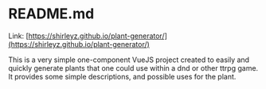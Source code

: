 # README.md

Link: [https://shirleyz.github.io/plant-generator/](https://shirleyz.github.io/plant-generator/)

This is a very simple one-component VueJS project created to easily and quickly generate plants that one could use within a dnd or other ttrpg game. It provides some simple descriptions, and possible uses for the plant.